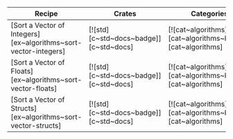 | Recipe | Crates | Categories |
|--------|--------|------------|
| [Sort a Vector of Integers][ex~algorithms~sort-vector-integers] | [![std][c~std~docs~badge]][c~std~docs] | [![cat~algorithms][cat~algorithms~badge]][cat~algorithms] |
| [Sort a Vector of Floats][ex~algorithms~sort-vector-floats] | [![std][c~std~docs~badge]][c~std~docs] | [![cat~algorithms][cat~algorithms~badge]][cat~algorithms] |
| [Sort a Vector of Structs][ex~algorithms~sort-vector-structs] | [![std][c~std~docs~badge]][c~std~docs] | [![cat~algorithms][cat~algorithms~badge]][cat~algorithms] |

<div class="hidden">
</div>
